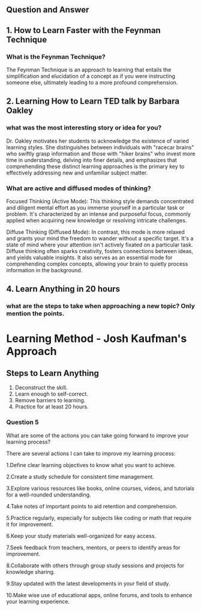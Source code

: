 ## Question and Answer
## 1. How to Learn Faster with the Feynman Technique

### What is the Feynman Technique?

The Feynman Technique is an approach to learning that entails the simplification and elucidation of a concept as if you were instructing someone else, ultimately leading to a more profound comprehension.

## 2. Learning How to Learn TED talk by Barbara Oakley

### what was the most interesting story or idea for you?

Dr. Oakley motivates her students to acknowledge the existence of varied learning styles. She distinguishes between individuals with "racecar brains" who swiftly grasp information and those with "hiker brains" who invest more time in understanding, delving into finer details, and emphasizes that comprehending these distinct learning approaches is the primary key to effectively addressing new and unfamiliar subject matter.

### What are active and diffused modes of thinking?


Focused Thinking (Active Mode): This thinking style demands concentrated and diligent mental effort as you immerse yourself in a particular task or problem. It's characterized by an intense and purposeful focus, commonly applied when acquiring new knowledge or resolving intricate challenges.

Diffuse Thinking (Diffused Mode): In contrast, this mode is more relaxed and grants your mind the freedom to wander without a specific target. It's a state of mind where your attention isn't actively fixated on a particular task. Diffuse thinking often sparks creativity, fosters connections between ideas, and yields valuable insights. It also serves as an essential mode for comprehending complex concepts, allowing your brain to quietly process information in the background.

## 4. Learn Anything in 20 hours
###  what are the steps to take when approaching a new topic? Only mention the points.

# Learning Method - Josh Kaufman's Approach

## Steps to Learn Anything

1. Deconstruct the skill.
2. Learn enough to self-correct.
3. Remove barriers to learning.
4. Practice for at least 20 hours.

### Question 5

What are some of the actions you can take going forward to improve your learning process?

There are several actions I can take to improve my learning process:

1.Define clear learning objectives to know what you want to achieve.

2.Create a study schedule for consistent time management.

3.Explore various resources like books, online courses, videos, and tutorials for a well-rounded understanding.

4.Take notes of important points to aid retention and comprehension.

5.Practice regularly, especially for subjects like coding or math that require it for improvement.

6.Keep your study materials well-organized for easy access.

7.Seek feedback from teachers, mentors, or peers to identify areas for improvement.

8.Collaborate with others through group study sessions and projects for knowledge sharing.

9.Stay updated with the latest developments in your field of study.

10.Make wise use of educational apps, online forums, and tools to enhance your learning experience.
